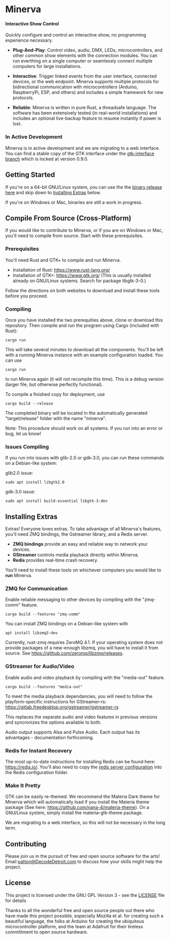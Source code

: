 # Minerva
#### Interactive Show Control

Quickly configure and control an interactive show, no programming experience necessary.

* **Plug-And-Play**: Control video, audio, DMX, LEDs, microcontrollers, and other common show elements with the connection modules. You can run everthing on a single computer or seamlessly connect multiple computers for large installations.

* **Interactive**: Trigger linked events from the user interface, connected devices, or the web endpoint. Minerva supports multiple protocols for bidirectional communication with microcontrollers (Arduino, RaspberryPi, ESP, and others) and includes a simple framework for new protocols.

* **Reliable**: Minerva is written in pure Rust, a threadsafe language. The software has been extensively tested (in real-world installations) and includes an optional live-backup feature to resume instantly if power is lost.

### In Active Development

Minerva is in active development and we are migrating to a web interface. You can find a stable copy of the GTK interface under the [gtk-interface branch](https://github.com/decode-detroit/minerva/tree/gtk-interface) which is locked at version 0.9.0.

## Getting Started

If you're on a 64-bit GNU/Linux system, you can use the the [binary release here](https://github.com/decode-detroit/minerva/releases) and skip down to [Installing Extras](#Installing-Extras) below.

If you're on Windows or Mac, binaries are still a work in progress.

## Compile From Source (Cross-Platform)

If you would like to contribute to Minerva, or if you are on Windows or Mac, you'll need to compile from source. Start with these prerequisites.

### Prerequisites

You'll need Rust and GTK+ to compile and run Minerva.

* Installation of Rust: https://www.rust-lang.org/
* Installation of GTK+: https://www.gtk.org/ (This is usually installed already on GNU/Linux systems. Search for package libgtk-3-0.)

Follow the directions on both websites to download and install these tools before you proceed.

### Compiling

Once you have installed the two prerequities above, clone or download this repository. Then compile and run the program using Cargo (included with Rust):
```
cargo run
```

This will take several minutes to download all the components. You'll be left with a running Minerva instance with an example configuration loaded. You can use
```
cargo run
```

to run Minerva again (it will not recompile this time). This is a debug version (larger file, but otherwise perfectly functional).

To compile a finished copy for deployment, use
```
cargo build --release
```

The completed binary will be located in the automatically generated "target/release" folder with the name "minerva".

Note: This procedure should work on all systems. If you run into an error or bug, let us know!

### Issues Compiling

If you run into issues with glib-2.0 or gdk-3.0, you can run these commands on a Debian-like system:

glib2.0 issue: 
```
sudo apt install libgtk2.0
```

gdk-3.0 issue:
```
sudo apt install build-essential libgtk-3-dev
```

## Installing Extras

Extras! Everyone loves extras. To take advantage of all Minerva's features, you'll need ZMQ bindings, the Gstreamer library, and a Redis server.

* **ZMQ bindings** provide an easy and reliable way to network your devices.
* **GStreamer** controls media playback directly within Minerva.
* **Redis** provides real-time crash recovery.

You'll need to install these tools on whichever computers you would like to **run** Minerva.

### ZMQ for Communication

Enable reliable messaging to other devices by compiling with the "zmq-comm" feature.
```
cargo build --features "zmq-comm"
```

You can install ZMQ bindings on a Debian-like system with
```
apt install libzmq3-dev
```

Currently, rust-zmq requires ZeroMQ 4.1. If your operating system does not provide packages of a new-enough libzmq, you will have to install it from source. See https://github.com/zeromq/libzmq/releases.

### GStreamer for Audio/Video

Enable audio and video playback by compiling with the "media-out" feature.
```
cargo build --features "media-out"
```

To meet the media playback dependancies, you will need to follow the playform-specific instructions for GStreamer-rs: https://gitlab.freedesktop.org/gstreamer/gstreamer-rs

This replaces the separate audio and video features in previous versions and syncronizes the options available to both.

Audio output supports Alsa and Pulse Audio. Each output has its advantages - documentation forthcoming.

### Redis for Instant Recovery

The most up-to-date instructions for installing Redis can be found here: https://redis.io/. You'll also need to copy the [redis server configuration](examples/redis.conf) into the Redis configuration folder.

### Make It Pretty

GTK can be easily re-themed. We recommend the Materia Dark theme for Minerva which will automatically load if you install the Materia theme package (See here: https://github.com/nana-4/materia-theme). On a GNU/Linux system, simply install the materia-gtk-theme package.

We are migrating to a web interface, so this will not be necessary in the long term.

## Contributing

Please join us in the pursuit of free and open source software for the arts! Email patton@DecodeDetroit.com to discuss how your skills might help the project.

## License

This project is licensed under the GNU GPL Version 3 - see the [LICENSE](LICENSE) file for details

Thanks to all the wonderful free and open source people out there who have made this project possible, especially Mozilla et al. for creating such a beautiful language, the folks at Arduino for creating the ubiquitous microcontroller platform, and the team at Adafruit for their tireless committment to open source hardware.
